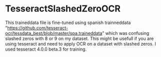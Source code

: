 # TesseractSlashedZeroOCR
This traineddata file is fine-tuned using spanish trainneddata "https://github.com/tesseract-ocr/tessdata_best/blob/master/spa.traineddata"  which was confusing slashed zeros with 8 or 9 on my dataset. This might be usefull if you are using tesseract and need to apply OCR on a dataset with slashed zeros. I used tesseract 4.0.0 beta.3 for training.
